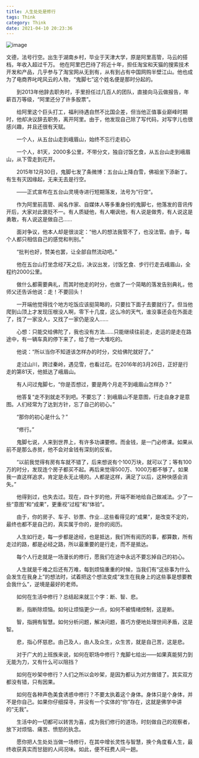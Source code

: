 ```yaml
---
title: 人生处处是修行
tags: Think
category: Think
date: 2021-04-10 20:23:36
---
```

![image](https://cdn.jsdelivr.net/gh/onocs/onocs.github.io@img/renshengshiyichangxiuxing.jpg)

文德，法号行空。出生于湖南乡村，毕业于天津大学，原是阿里高管，马云的搭档，年收入超过千万。
他在阿里巴巴待了将近十年，担任淘宝和天猫的搜索技术开发和产品，几乎参与了淘宝网从无到有，从有到占有中国网购半壁江山。他也成为了电商界叱咤风云的人物，“鬼脚七”这个姓名便是那时分起的。
<!--more-->

　　到2013年他辞去职务时，手里担任过几百人的团队，直接向马云做报告，年薪百万等级，“阿里还分了许多股票”。

　　给阿里这个巨头打工，福利待遇自然不比国企差，但当他正值事业巅峰时期时，他却决议辞去职务，离开阿里。由于，他发现自己除了写代码，对写字儿也很感兴趣，并且还很有天赋。

　　一个人，从五台山走到峨眉山，始终不忘行走初心

　　一个人，81天，2000多公里，不带分文，独自讨饭乞食，从五台山走到峨眉山，从下雪走到花开。

　　2015年12月30日，鬼脚七发了条微博：五台山上降白雪，佛祖坐下添新丁。有生有灭因缘起，无来无去是行空。

　　——正式宣布在五台山灵境寺进行短期落发，法号为“行空”。

　　作为阿里前高管、闻名作家、自媒体人等多重身份的鬼脚七，他落发的音讯传开后，大家对此褒贬不一。有人质疑他，有人嘲讽他，有人说是做秀，有人说这是勇敢，有人说这是做自己……

　　面对争议，他本人却是很淡定：“他人的想法我管不了，也没法管。由于，每个人都只相信自己的感觉和判别。”

　　“批判也好，赞美也罢，让全部自然流动吧。”

　　他在五台山打坐念经7天之后，决议出发，讨饭乞食、步行行走去峨眉山，全程约2000公里。

　　做什么都需要典礼，而其时他走的时分，也做了一个简略的落发告别典礼，他师父还告诉他说：走！不要回头！

　　一开端他觉得找个地方吃饭应该挺简略的，只要拉下面子去要就行了。但当他爬到山顶上才发现压根没人啊，零下十几度，这么冷的天气，谁没事还会在外面走了，找了一家没人，又找了一家仍是没人……

　　心想：只能交给佛陀了，我也没有方法……只能继续往前走，走运的是走在路途中，有一辆车真的停下来了，给了他一大堆吃的。

　　他说：“所以当你不知道该怎样办的时分，交给佛陀就好了。”

　　走过山川，跨过秦岭，遇见雪，也看过花。在2016年的3月26日，正好是行走的第81天，他抵达了峨眉山。

　　有人问过鬼脚七，“你是否想过，要是两个月走不到峨眉山怎样办？”

　　他答复“走不到就走不到吧。不要忘了：到峨眉山不是意图，行走自身才是意图。人们经常为了达到方针，忘了自己的初心。”

　　“那你的初心是什么？”

　　“修行。”

　　鬼脚七说，人来到世界上，有许多功课要修。而金钱，是一门必修课。如果从前不是那么赤贫，他不会对金钱有深刻的反省。

　　“以前我觉得有房有车就不错了，后来想说有个100万块，就可以了；等有100万的时分，发现连个房子都买不起。再后来觉得500万、1000万都不够了。如果我一直这样追求，肯定是永无止境的。人都是这样，满足了以后，这种快感会消失。”

　　他得到过，也失去过。现在，四十岁的他，开端不断地给自己做减法。少了一些“意图”和“成果”，更重视“过程”和“体验”。

　　由于，你的房子、车子、钞票、作业...这些看得见的“成果”，是改变不定的，最终也都不是自己的，真实属于你的，是你的阅历。

　　人生如行走，每一步都是途经，也是抵达，我们所有阅历的事，都算数，所有走过的路，都是必经之路，所以最重要的是行走，而不是抵达。

　　每个人行走就是一场漫长的修行，愿我们在途中永远不要忘掉自己的初心。

　　人生就是千难之后还有万难，每到烦恼重重的时候，当我们有“这些事为什么会发生在我身上”的想法时，试着把这个想法变成“发生在我身上的这些事是想要教会我什么”，逆境是最好的老师。

　　如何在生活中修行？总结起来就三个字：断、智、悲。

　　断，指断除烦恼。如何让烦恼更少一点，如何不被情绪控制，这是断。

　　智，指拥有智慧。如何分析问题，解决问题，善巧方便地处理世间矛盾，这是智。

　　悲，指心怀慈悲。由己及人，由人及众生，众生苦，就是自己苦，这是悲。

　　对于广大的上班族来说，如何在职场中修行？鬼脚七给出——如果真能努力到无能为力，又有什么可以阻挡？

　　如何在吵架中修行？人们之所以会吵架，是因为都认为对方做错了。其实双方都没有错，只有因果。



　　如何在各种声色美食诱惑中修行？不要太执着这个身体。身体只是个身体，并不是你自己。如果你仔细探寻，并没有一个实体的“你”存在，这就是佛学中讲的“无我”。



　　生活中的一切都可以转苦为喜，成为我们修行的道场，时刻做自己的观察者，放下对烦恼、痛苦、愤怒的执念。

　　愿你把人生处处当做一场修行，在其中增长灵性与智慧，换个角度看人生，最终收获真实而甘甜的人间况味。如此，便不枉费人间一趟。


